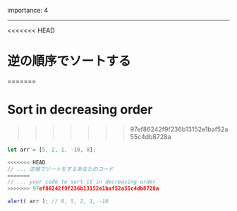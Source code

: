 importance: 4

---

<<<<<<< HEAD
# 逆の順序でソートする
=======
# Sort in decreasing order
>>>>>>> 97ef86242f9f236b13152e1baf52a55c4db8728a

```js
let arr = [5, 2, 1, -10, 8];

<<<<<<< HEAD
// ... 逆順でソートをするあなたのコード
=======
// ... your code to sort it in decreasing order
>>>>>>> 97ef86242f9f236b13152e1baf52a55c4db8728a

alert( arr ); // 8, 5, 2, 1, -10
```
